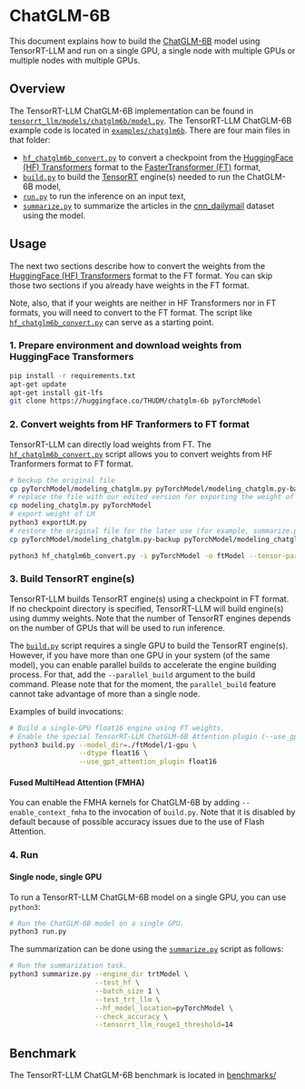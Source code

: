 # ChatGLM-6B

This document explains how to build the
[ChatGLM-6B](https://huggingface.co/THUDM/chatglm-6b) model using TensorRT-LLM
and run on a single GPU, a single node with multiple GPUs or multiple nodes
with multiple GPUs.

## Overview

The TensorRT-LLM ChatGLM-6B implementation can be found in
[`tensorrt_llm/models/chatglm6b/model.py`](../../tensorrt_llm/models/chatglm6b/model.py).
The TensorRT-LLM ChatGLM-6B example code is located in
[`examples/chatglm6b`](./). There are four main files in that folder:

* [`hf_chatglm6b_convert.py`](./hf_chatglm6b_convert.py) to convert a
  checkpoint from the [HuggingFace (HF)
  Transformers](https://github.com/huggingface/transformers) format to the
  [FasterTransformer (FT)](https://github.com/NVIDIA/FasterTransformer) format,
* [`build.py`](./build.py) to build the
  [TensorRT](https://developer.nvidia.com/tensorrt) engine(s) needed to run the
  ChatGLM-6B model,
* [`run.py`](./run.py) to run the inference on an input text,
* [`summarize.py`](./summarize.py) to summarize the articles in the
  [cnn_dailymail](https://huggingface.co/datasets/cnn_dailymail) dataset using
  the model.

## Usage

The next two sections describe how to convert the weights from the [HuggingFace
(HF) Transformers](https://github.com/huggingface/transformers) format to the
FT format. You can skip those two sections if you already have weights in the
FT format.

Note, also, that if your weights are neither in HF Transformers nor in FT
formats, you will need to convert to the FT format. The script like
[`hf_chatglm6b_convert.py`](./hf_chatglm6b_convert.py) can serve as a starting
point.

### 1. Prepare environment and download weights from HuggingFace Transformers

```bash
pip install -r requirements.txt
apt-get update
apt-get install git-lfs
git clone https://huggingface.co/THUDM/chatglm-6b pyTorchModel
```

### 2. Convert weights from HF Tranformers to FT format

TensorRT-LLM can directly load weights from FT. The
[`hf_chatglm6b_convert.py`](./hf_chatglm6b_convert.py) script allows you to
convert weights from HF Tranformers format to FT format.

```bash
# beckup the original file
cp pyTorchModel/modeling_chatglm.py pyTorchModel/modeling_chatglm.py-backup
# replace the file with our edited version for exporting the weight of LM
cp modeling_chatglm.py pyTorchModel
# export weight of LM
python3 exportLM.py
# restore the original file for the later use (for example, summarize.py)
cp pyTorchModel/modeling_chatglm.py-backup pyTorchModel/modeling_chatglm.py

python3 hf_chatglm6b_convert.py -i pyTorchModel -o ftModel --tensor-parallelism 1 --storage-type fp16
```

### 3. Build TensorRT engine(s)

TensorRT-LLM builds TensorRT engine(s) using a checkpoint in FT format. If no
checkpoint directory is specified, TensorRT-LLM will build engine(s) using
dummy weights. Note that the number of TensorRT engines depends on the number
of GPUs that will be used to run inference.

The [`build.py`](./build.py) script requires a single GPU to build the TensorRT
engine(s). However, if you have more than one GPU in your system (of the same
model), you can enable parallel builds to accelerate the engine building
process. For that, add the `--parallel_build` argument to the build command.
Please note that for the moment, the `parallel_build` feature cannot take
advantage of more than a single node.

Examples of build invocations:

```bash
# Build a single-GPU float16 engine using FT weights.
# Enable the special TensorRT-LLM ChatGLM-6B Attention plugin (--use_gpt_attention_plugin) to increase runtime performance.
python3 build.py --model_dir=./ftModel/1-gpu \
                 --dtype float16 \
                 --use_gpt_attention_plugin float16
```

#### Fused MultiHead Attention (FMHA)

You can enable the FMHA kernels for ChatGLM-6B by adding
`--enable_context_fmha` to the invocation of `build.py`. Note that it is
disabled by default because of possible accuracy issues due to the use of Flash
Attention.

### 4. Run

#### Single node, single GPU

To run a TensorRT-LLM ChatGLM-6B model on a single GPU, you can use `python3`:

```bash
# Run the ChatGLM-6B model on a single GPU.
python3 run.py
```

The summarization can be done using the [`summarize.py`](./summarize.py) script as follows:

```bash
# Run the summarization task.
python3 summarize.py --engine_dir trtModel \
                     --test_hf \
                     --batch_size 1 \
                     --test_trt_llm \
                     --hf_model_location=pyTorchModel \
                     --check_accuracy \
                     --tensorrt_llm_rouge1_threshold=14
```

## Benchmark

The TensorRT-LLM ChatGLM-6B benchmark is located in [benchmarks/](../../benchmarks/README.md)
